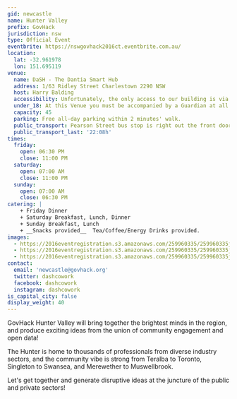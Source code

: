 ```yaml
---
gid: newcastle
name: Hunter Valley
prefix: GovHack
jurisdiction: nsw
type: Official Event
eventbrite: https://nswgovhack2016ct.eventbrite.com.au/
location:
  lat: -32.961978
  lon: 151.695119
venue:
  name: DaSH - The Dantia Smart Hub
  address: 1/63 Ridley Street Charlestown 2290 NSW
  host: Harry Balding
  accessibility: Unfortunately, the only access to our building is via a staircase!
  under_18: At this Venue you must be accompanied by a Guardian at all times
  capacity: 45
  parking: Free all-day parking within 2 minutes' walk. 
  public_transport: Pearson Street bus stop is right out the front door! Taxi rank 30 seconds' walk.
  public_transport_last: '22:08h'
times:
  friday:
    open: 06:30 PM
    close: 11:00 PM
  saturday:
    open: 07:00 AM
    close: 11:00 PM
  sunday:
    open: 07:00 AM
    close: 06:30 PM
catering: |
    + Friday Dinner   
    + Saturday Breakfast, Lunch, Dinner    
    + Sunday Breakfast, Lunch  
    + __Snacks provided__  Tea/Coffee/Energy Drinks provided.  
images:
  - https://2016eventregistration.s3.amazonaws.com/259960335/259960335jun152016308pmharrybaldingharrybaldingnewsouthwalesofficialeventgovhackhuntervalleywillbringtogetherthebrightestmindsintheregionandproduceexcitingideasfromtheunionofcommunityengagementandopendatathehunterishometothousandsofprofessionalsfromdiverseindustrysectorsandthecommunityvibeisstrongfromteralbatotorontosingletontoswanseaandmerewethertomuswellbrook.letsgettogetherandgeneratedisruptiveideasatthejunctureofthepublicandprivatesectorsdashthedantiasmarthub163ridleystreetcharlestown2290nswunfortunatelytheonlyaccesstoourbuildingisviaastaircase42972520_dashbusinessphotos001.jpg42972522_dashbusinessphotos010.jpg42972523_dashbusinessphotos013.jpg42972525cateredfridaydinnersaturdaybreakfastlunchdinnersundaybreakfastlunchsnacksprovided.teacoffeeenergydrinksprovided.freealldayparkingwithin2minuteswalk.pearsonstreetbusstopisrightoutthefrontdoortaxirank30secondswalk.2208harrybaldingnewcastlegovhack.orgnewcastlegovhack.orgdashcoworkdashcoworkdashcowork_42972520_dashbusinessphotos001.jpg
  - https://2016eventregistration.s3.amazonaws.com/259960335/259960335jun152016308pmharrybaldingharrybaldingnewsouthwalesofficialeventgovhackhuntervalleywillbringtogetherthebrightestmindsintheregionandproduceexcitingideasfromtheunionofcommunityengagementandopendatathehunterishometothousandsofprofessionalsfromdiverseindustrysectorsandthecommunityvibeisstrongfromteralbatotorontosingletontoswanseaandmerewethertomuswellbrook.letsgettogetherandgeneratedisruptiveideasatthejunctureofthepublicandprivatesectorsdashthedantiasmarthub163ridleystreetcharlestown2290nswunfortunatelytheonlyaccesstoourbuildingisviaastaircase42972520_dashbusinessphotos001.jpg42972522_dashbusinessphotos010.jpg42972523_dashbusinessphotos013.jpg42972525cateredfridaydinnersaturdaybreakfastlunchdinnersundaybreakfastlunchsnacksprovided.teacoffeeenergydrinksprovided.freealldayparkingwithin2minuteswalk.pearsonstreetbusstopisrightoutthefrontdoortaxirank30secondswalk.2208harrybaldingnewcastlegovhack.orgnewcastlegovhack.orgdashcoworkdashcoworkdashcowork_42972522_dashbusinessphotos010.jpg
  - https://2016eventregistration.s3.amazonaws.com/259960335/259960335jun152016308pmharrybaldingharrybaldingnewsouthwalesofficialeventgovhackhuntervalleywillbringtogetherthebrightestmindsintheregionandproduceexcitingideasfromtheunionofcommunityengagementandopendatathehunterishometothousandsofprofessionalsfromdiverseindustrysectorsandthecommunityvibeisstrongfromteralbatotorontosingletontoswanseaandmerewethertomuswellbrook.letsgettogetherandgeneratedisruptiveideasatthejunctureofthepublicandprivatesectorsdashthedantiasmarthub163ridleystreetcharlestown2290nswunfortunatelytheonlyaccesstoourbuildingisviaastaircase42972520_dashbusinessphotos001.jpg42972522_dashbusinessphotos010.jpg42972523_dashbusinessphotos013.jpg42972525cateredfridaydinnersaturdaybreakfastlunchdinnersundaybreakfastlunchsnacksprovided.teacoffeeenergydrinksprovided.freealldayparkingwithin2minuteswalk.pearsonstreetbusstopisrightoutthefrontdoortaxirank30secondswalk.2208harrybaldingnewcastlegovhack.orgnewcastlegovhack.orgdashcoworkdashcoworkdashcowork_42972523_dashbusinessphotos013.jpg
contact:
  email: 'newcastle@govhack.org'
  twitter: dashcowork
  facebook: dashcowork
  instagram: dashcowork
is_capital_city: false
display_weight: 40
---
```


GovHack Hunter Valley will bring together the brightest minds in the region, and produce exciting ideas from the union of community engagement and open data!

The Hunter is home to thousands of professionals from diverse industry sectors, and the community vibe is strong from Teralba to Toronto, Singleton to Swansea, and Merewether to Muswellbrook.

Let's get together and generate disruptive ideas at the juncture of the public and private sectors!
